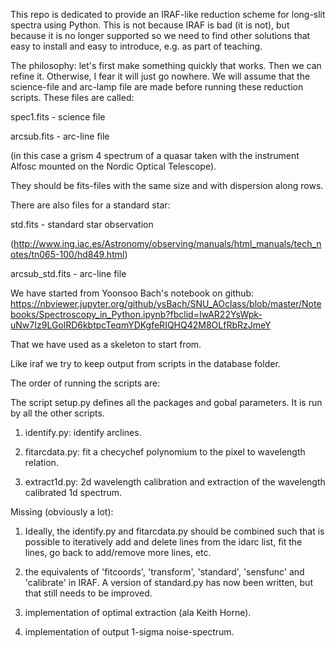 This repo is dedicated to provide an IRAF-like reduction scheme for long-slit spectra using Python. This is not because IRAF is bad (it is not), but because it is no longer supported so we need to find other solutions that easy to install and easy to introduce, e.g. as part of teaching.

The philosophy: let's first make something quickly that works. Then we can refine it. Otherwise, I fear it will just go nowhere. We will assume that the science-file and arc-lamp file are made before running these reduction scripts. These files are called:

spec1.fits - science file

arcsub.fits - arc-line file

(in this case a grism 4 spectrum of a quasar taken with the instrument Alfosc mounted on the Nordic Optical Telescope).

They should be  fits-files with the same size and with dispersion along rows.

There are also files for a standard star:

std.fits - standard star observation 

(http://www.ing.iac.es/Astronomy/observing/manuals/html_manuals/tech_notes/tn065-100/hd849.html)

arcsub_std.fits - arc-line file 


We have started from Yoonsoo Bach's notebook on github:
https://nbviewer.jupyter.org/github/ysBach/SNU_AOclass/blob/master/Notebooks/Spectroscopy_in_Python.ipynb?fbclid=IwAR22YsWpk-uNw7Iz9LGolRD6kbtpcTeqmYDKgfeRIQHQ42M8OLfRbRzJmeY

That we have used as a skeleton to start from.


Like iraf we try to keep output from scripts in the database folder.

The order of running the scripts are:

The script setup.py defines all the packages and gobal parameters. It is run by all the other scripts.


1) identify.py: identify arclines. 


2) fitarcdata.py: fit a checychef polynomium to the pixel to wavelength relation. 


3) extract1d.py: 2d wavelength calibration and extraction of the wavelength calibrated 1d spectrum.



Missing (obviously a lot):
1) Ideally, the identify.py and fitarcdata.py should be combined such that is possible to iteratively add and delete lines from the idarc list, fit the lines, go back to add/remove more lines, etc.

2) the equivalents of 'fitcoords', 'transform', 'standard', 'sensfunc' and 'calibrate' in IRAF. A version of standard.py has now been written, but that still needs to be improved.

3) implementation of optimal extraction (ala Keith Horne).

4) implementation of output 1-sigma noise-spectrum.
